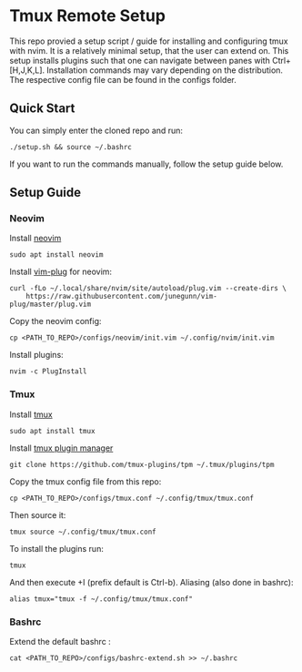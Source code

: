 
# Tmux Remote Setup
This repo provied a setup script / guide for installing and configuring tmux with nvim.
It is a relatively minimal setup, that the user can extend on.
This setup installs plugins such that one can navigate between panes with Ctrl+[H,J,K,L].
Installation commands may vary depending on the distribution.
The respective config file can be found in the configs folder.

## Quick Start
You can simply enter the cloned repo and run:
```
./setup.sh && source ~/.bashrc
```
If you want to run the commands manually, follow the setup guide below.

## Setup Guide
### Neovim
Install [neovim](https://github.com/neovim/neovim)
```
sudo apt install neovim
```
Install [vim-plug](https://github.com/junegunn/vim-plug) for neovim:
```
curl -fLo ~/.local/share/nvim/site/autoload/plug.vim --create-dirs \
    https://raw.githubusercontent.com/junegunn/vim-plug/master/plug.vim
```
Copy the neovim config:
```
cp <PATH_TO_REPO>/configs/neovim/init.vim ~/.config/nvim/init.vim
```
Install plugins:
```
nvim -c PlugInstall
```

### Tmux
Install [tmux](https://github.com/tmux/tmux)
```
sudo apt install tmux
```
Install [tmux plugin manager](https://github.com/tmux-plugins/tpm)
```
git clone https://github.com/tmux-plugins/tpm ~/.tmux/plugins/tpm
```
Copy the tmux config file from this repo:
```
cp <PATH_TO_REPO>/configs/tmux.conf ~/.config/tmux/tmux.conf
```
Then source it:
```
tmux source ~/.config/tmux/tmux.conf
```
To install the plugins run:
```
tmux
```
And then execute <prefix>+I (prefix default is Ctrl-b).
Aliasing (also done in bashrc):
```
alias tmux="tmux -f ~/.config/tmux/tmux.conf"
```

### Bashrc
Extend the default bashrc :
```
cat <PATH_TO_REPO>/configs/bashrc-extend.sh >> ~/.bashrc
```

